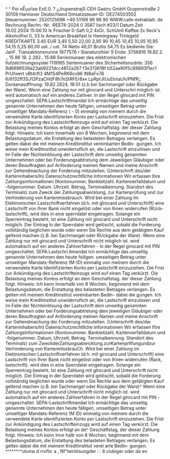 ^ ^ Poi oỂụv/íse Exíť.0. ? ¿JrupenstrajS CEH Gastro GmbH GrupenstraBe 2 30159 Hannover Deutschland Dmsatzsteuer-ID: DE274503502 Steuernummer: 2520125696 +49 51199 99 96 90 WWW.cafe-extrablatt. de Rechnung Rechn.-Nr. :REE74-2024 0 3587 lisch #23/1 Datum Zeit 19.02.2024 15:06:10 Ix Frischer 0-Saft 0,2 4xGr. SchUmli Kaffee 2x ßeck's Alkoholfrei 0, 33 Ix American Breakfast Ix Hemingway Trinkgeld KREDITKARTE 3.45 EUR 3,45 5,50 22,00 3,95 90 10,45 10,45 10,95 10,95 54,15 5,25 60,00 ust../ ust. 74 Netto 46,01 Brutto 54,75 Es bediente Sie: JanF. Transaktionsnunne 1877576 r Slanaturzihler 9 Ende: 3756816 19.82.2. ., 15 86 19. 2.282.. 15:86 Seriennunaer des elektronischen Ilufzelchnungssystei 1119165 Serlennuaner des Slcherheltsnodnls: 356 9d6696539a23ab9221dcc4812a267 f3e313618f b52aa90f5c89893f1ec1 PrUfwert vBt4rft3 4M1S4PeRK6cv86 lN8aF«78 6/6132ff3SJ12PzaCHdF8h7nStRFEr8x« LpRptJtUuDotaUh/PNfR;; Doräanasdffnung: 19.82.2824, 18:51 (z.b bei Sachmange! oder Rückgabe der Ware). Wenn eine Zahlung nur mit glrocard und Unterschri möglich ist. wird automatisch auf ein anderes Zahlver. ln der Regel glrocard mit PIN umgeschaltet. SEPA.Lastschrtftmandat Ich ermächtige das umseltlg genannte Unternehmen den heute fälligen, umseitigen Betrag unter umseltlger Mandats-Referenz ( - 0) einmalig von meinem durch die verwendete Karte identifizierten Konto per Lastschrift einzuziehen. Die Frist zur Ankündigung des Lastschrifteinzugs wird auf einen Tag verkürzt. Die Belastung meines Kontos erfolgt an dem Geschaftstag. der dieser Zahlung folgt. Hinweis: Ich kann Innerhalb von 8 Wochen, beginnend mit dem Belastungsdatum, die Erstattung des belasteten Betrages verlangen. Es gelten dabei die mit meinem Kreditinstitut vereinbarten Bedln- gungen. Ich weise mein Kreditinstitut unwiderruflich an, die Lastschrift einzulösen und Im Falle der Nichteinlösung der Lastschrift dem umseitig genannten Unternehmen oder bei Forderungsabtretung dem Jeweiligen Gläubiger oder deren Beauftragten auf Anforderung meinen Namen und meine Anschrift zur Geltendmachung der Forderung mitzuteilen. (Unterschrift des/der Karteninhabers/ln) Datenschutzrechtllche Informationen Wir erfassen Ihre Zahlungsinformatlonen (Kontonummer, Bankleitzahl. Kartenverfalldatum und -folgenummer. Datum. Uhrzeit. Betrag, Terminalkennung. Standort des Terminals) zum Zweck der Zahlungsabwicklung, zur Kartenprüfung und zur Verhinderung von Kartenmissbrauch. Wird bei einer Zahlung Im Elektronischen Lastschriftverfahren (d.h. mit glrocard und Unterscfirift) eine Lastschrift von Ihrer Bank nicht eingelöst oder von Ihnen widerrufen (RUck- lastschrlft), wird dies in eine sperrdatel eingetragen. Solange ein Sperreintrag besteht, ist eine Zahlung mit girocard und Unterschrift nicht möglich. Der Eintrag ln der Sperrdatei wird gelöscht, sobald die Forderung vollständig beglichen wurde oder wenn Sie Rechte aus dem getätigten Kauf geltend machen (z.B. bei Sachmangel oder RUckgabe der Ware). Wenn eine Zahlung nur mit girocard und Unterschrift nicht möglich ist. wird automatisch auf ein anderes Zahlverfahren - ln der Regel girocard mit PIN umgeschaltet. SEPA.Lastschri.itmandat Ich ermächtige das umseltlg genannte Unternehmen den heute fsillgen. umseitigen Betrag unter umseitiger Mandats-Referenz (M-ID) einmalig von meinem durch die verwendete Karte Identifizierten Konto per Lastschrift einzuziehen. Oie Frist zur Ankündigung des Lastschrlfteinzugs wird auf einen Tag verkürzt. Oie Belastung meines Kontos erfolgt an dem Geschaftstag. der dieser Zahlung folgt. Hinweis: Ich kann Innerhalb von 8 Wochen, beginnend mit dem Belastungsdatum, die Erstattung des belasteten Betrages verlangen. Es gelten mit meinem Kreditinstitut vereinbarten Bedln- dabei die gungen. Ich weise mein Kreditinstitut unwiderruflich an, die Lastschrift einzulösen und im Falle der Nichteinlösung der Lastschrift dem umseitig genannten Unternehmen oder bei Forderungsabtrelung dem jeweiligen Gläubiger oder deren Beauftragten auf Anforderung meinen Namen und meine Anschrift zur Geltendmachung der Forderung mitzutellen. (Unterschrift des/der Karteninhabers/ln) Datenschutzrechtllche Informationen Wir erfassen Ifire Zahlungslnformationen (Kontonummer. Bankleitzahl, Kartenverfalldatum und -folgenummer. Datum, Uhrzelt, Betrag. Terminalkennung. Standort des Terminals) zum ZweckderZahlungsabwicklung.zurKartenprllfungundzur Verhinderung von KartenmlssbrauCh. Wird bei einer Zahlung im Elektronischen Lastschriftverfahren (d.h. mit girocard und Unterschrift) eine Lastschrift von Ihrer Bank nicht eingelöst oder von Ihnen widerrufen (Rack, lastschrift). wird dies in eine Sperrdatei eingetragen. Solange ein Sperreintrag besteht. Ist eine Zahlung mit glrocard und Unterschrift nicht möglich. Der Eintrag in der Sperrdatei wird gelöscht, sobald die Forderung vollständig beglichen wurde oder wenn Sie Rechte aus dem getätigten Kauf geltend machen (z.B. bei Sachmangel oder Rückgabe der Ware)^ Wenn eine Zahlung nur mit glrocard und Unterschrift nicht möglich ist. wird automatisch auf ein anderes Zahlverfahren in der Regel glrocard mit PIN - umgeschaltet. SEPA-Lastschriftmandat Ich ermächtige das umseitig genannte Unternehmen den heute fälligen, umseitigen Betrag unter umseltlger Mandats-Referenz (M.ID) einmalig von meinem durch die verwendete Karte identifizierten Konto per Lastschrift einzuziehen. Die Frist zur Ankündigung des Lastschrifteinzugs wird auf einen Tag verkürzt. Die Belastung meines Kontos erfolgt an de^ Geschäftstag, der dieser Zahlung folgt. Hinweis: Ich kann lnne halb von 8 Wochen, beginnend mit dem Belastungsdatum, die Erstattung des belasteten Betrages verlangen. Es gelten dabei die mit meinem Kreditinstitut vereỉ arte Bedin- gungen. ^^^^^^^^utunw d rruflic a , Nf^teinlösungder : : 8 clubiger oder de en